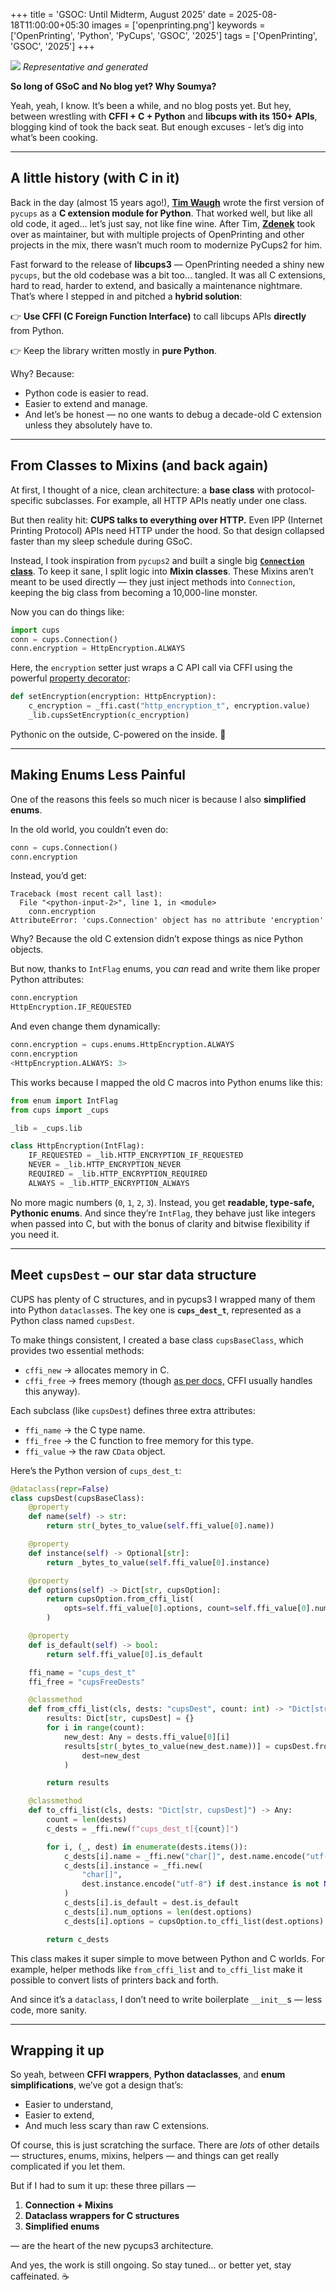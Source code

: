 +++
title = 'GSOC: Until Midterm, August 2025'
date = 2025-08-18T11:00:00+05:30
images = ['openprinting.png']
keywords = ['OpenPrinting', 'Python', 'PyCups', 'GSOC', '2025']
tags = ['OpenPrinting', 'GSOC', '2025']
+++

![](python-spewing-printers.png)
_Representative and generated_

**So long of GSoC and No blog yet? Why Soumya?**

Yeah, yeah, I know. It’s been a while, and no blog posts yet. But hey, between wrestling with **CFFI + C + Python** and **libcups with its 150+ APIs**, blogging kind of took the back seat. But enough excuses - let’s dig into what’s been cooking.

---

## A little history (with C in it)

Back in the day (almost 15 years ago!), [**Tim Waugh**](https://github.com/twaugh) wrote the first version of `pycups` as a **C extension module for Python**. That worked well, but like all old code, it aged... let’s just say, not like fine wine. After Tim, [**Zdenek**](https://github.com/zdohnal) took over as maintainer, but with multiple projects of OpenPrinting and other projects in the mix, there wasn’t much room to modernize PyCups2 for him.

Fast forward to the release of **libcups3** — OpenPrinting needed a shiny new `pycups`, but the old codebase was a bit too… tangled. It was all C extensions, hard to read, harder to extend, and basically a maintenance nightmare. That’s where I stepped in and pitched a **hybrid solution**:

👉 **Use CFFI (C Foreign Function Interface)** to call libcups APIs **directly** from Python.

👉 Keep the library written mostly in **pure Python**.

Why? Because:

* Python code is easier to read.
* Easier to extend and manage.
* And let’s be honest — no one wants to debug a decade-old C extension unless they absolutely have to.

---

## From Classes to Mixins (and back again)

At first, I thought of a nice, clean architecture: a **base class** with protocol-specific subclasses. For example, all HTTP APIs neatly under one class.

But then reality hit: **CUPS talks to everything over HTTP.** Even IPP (Internet Printing Protocol) APIs need HTTP under the hood. So that design collapsed faster than my sleep schedule during GSoC.

Instead, I took inspiration from `pycups2` and built a single big [**`Connection` class**](https://github.com/soumyaDghosh/pycups/blob/feat-refactor/cups/connection/__init__.py). To keep it sane, I split logic into **Mixin classes**. These Mixins aren’t meant to be used directly — they just inject methods into `Connection`, keeping the big class from becoming a 10,000-line monster.

Now you can do things like:

```python
import cups
conn = cups.Connection()
conn.encryption = HttpEncryption.ALWAYS
```

Here, the `encryption` setter just wraps a C API call via CFFI using the powerful [property decorator](https://www.linkedin.com/posts/soumyadghosh_why-i-fell-in-love-with-property-while-activity-7356164166472118275-ysfk?utm_source=share&utm_medium=member_desktop&rcm=ACoAAEb88BYBvz0xFt2Nk4WyZerJF0FdcaAdvog):

```python
def setEncryption(encryption: HttpEncryption):
    c_encryption = _ffi.cast("http_encryption_t", encryption.value)
    _lib.cupsSetEncryption(c_encryption)
```

Pythonic on the outside, C-powered on the inside. 🚀

---

## Making Enums Less Painful

One of the reasons this feels so much nicer is because I also **simplified enums**.

In the old world, you couldn’t even do:

```python
conn = cups.Connection()
conn.encryption
```

Instead, you’d get:

```
Traceback (most recent call last):
  File "<python-input-2>", line 1, in <module>
    conn.encryption
AttributeError: 'cups.Connection' object has no attribute 'encryption'
```

Why? Because the old C extension didn’t expose things as nice Python objects.

But now, thanks to `IntFlag` enums, you *can* read and write them like proper Python attributes:

```python
conn.encryption
HttpEncryption.IF_REQUESTED
```

And even change them dynamically:

```python
conn.encryption = cups.enums.HttpEncryption.ALWAYS
conn.encryption
<HttpEncryption.ALWAYS: 3>
```

This works because I mapped the old C macros into Python enums like this:

```python
from enum import IntFlag
from cups import _cups

_lib = _cups.lib

class HttpEncryption(IntFlag):
    IF_REQUESTED = _lib.HTTP_ENCRYPTION_IF_REQUESTED
    NEVER = _lib.HTTP_ENCRYPTION_NEVER
    REQUIRED = _lib.HTTP_ENCRYPTION_REQUIRED
    ALWAYS = _lib.HTTP_ENCRYPTION_ALWAYS
```

No more magic numbers (`0`, `1`, `2`, `3`). Instead, you get **readable, type-safe, Pythonic enums**. And since they’re `IntFlag`, they behave just like integers when passed into C, but with the bonus of clarity and bitwise flexibility if you need it.

---

## Meet `cupsDest` – our star data structure

CUPS has plenty of C structures, and in pycups3 I wrapped many of them into Python `dataclass`es. The key one is **`cups_dest_t`**, represented as a Python class named `cupsDest`.

To make things consistent, I created a base class `cupsBaseClass`, which provides two essential methods:

* `cffi_new` → allocates memory in C.
* `cffi_free` → frees memory (though [as per docs,](https://cffi.readthedocs.io/en/stable/using.html#working-with-pointers-structures-and-arrays) CFFI usually handles this anyway).

Each subclass (like `cupsDest`) defines three extra attributes:

* `ffi_name` → the C type name.
* `ffi_free` → the C function to free memory for this type.
* `ffi_value` → the raw `CData` object.

Here’s the Python version of `cups_dest_t`:

```python
@dataclass(repr=False)
class cupsDest(cupsBaseClass):
    @property
    def name(self) -> str:
        return str(_bytes_to_value(self.ffi_value[0].name))

    @property
    def instance(self) -> Optional[str]:
        return _bytes_to_value(self.ffi_value[0].instance)

    @property
    def options(self) -> Dict[str, cupsOption]:
        return cupsOption.from_cffi_list(
            opts=self.ffi_value[0].options, count=self.ffi_value[0].num_options
        )

    @property
    def is_default(self) -> bool:
        return self.ffi_value[0].is_default

    ffi_name = "cups_dest_t"
    ffi_free = "cupsFreeDests"

    @classmethod
    def from_cffi_list(cls, dests: "cupsDest", count: int) -> "Dict[str, cupsDest]":
        results: Dict[str, cupsDest] = {}
        for i in range(count):
            new_dest: Any = dests.ffi_value[0][i]
            results[str(_bytes_to_value(new_dest.name))] = cupsDest.from_cffi(
                dest=new_dest
            )

        return results

    @classmethod
    def to_cffi_list(cls, dests: "Dict[str, cupsDest]") -> Any:
        count = len(dests)
        c_dests = _ffi.new(f"cups_dest_t[{count}]")

        for i, (_, dest) in enumerate(dests.items()):
            c_dests[i].name = _ffi.new("char[]", dest.name.encode("utf-8"))
            c_dests[i].instance = _ffi.new(
                "char[]",
                dest.instance.encode("utf-8") if dest.instance is not None else b"",
            )
            c_dests[i].is_default = dest.is_default
            c_dests[i].num_options = len(dest.options)
            c_dests[i].options = cupsOption.to_cffi_list(dest.options)

        return c_dests
```

This class makes it super simple to move between Python and C worlds. For example, helper methods like `from_cffi_list` and `to_cffi_list` make it possible to convert lists of printers back and forth.

And since it’s a `dataclass`, I don’t need to write boilerplate `__init__`s — less code, more sanity.

---

## Wrapping it up

So yeah, between **CFFI wrappers**, **Python dataclasses**, and **enum simplifications**, we’ve got a design that’s:

* Easier to understand,
* Easier to extend,
* And much less scary than raw C extensions.

Of course, this is just scratching the surface. There are *lots* of other details — structures, enums, mixins, helpers — and things can get really complicated if you let them.

But if I had to sum it up: these three pillars —

1. **Connection + Mixins**
2. **Dataclass wrappers for C structures**
3. **Simplified enums**

— are the heart of the new pycups3 architecture.

And yes, the work is still ongoing. So stay tuned… or better yet, stay caffeinated. ☕
